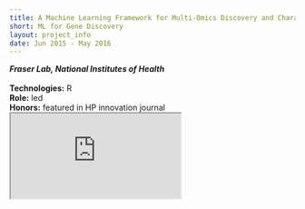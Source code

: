```yaml
---
title: A Machine Learning Framework for Multi-Omics Discovery and Characterization of Gene Co-Alterations
short: ML for Gene Discovery
layout: project_info
date: Jun 2015 - May 2016
---
```


<div class="row 200%">
	<div class="6u 12u$(medium)">
		<div class="box">
			<b><i>Fraser Lab, National Institutes of Health</i></b>
			<br><br>
			<strong>Technologies:</strong> R 
			<br>
			<strong>Role:</strong> led
			<br>
			<strong>Honors:</strong> featured in HP innovation journal
		</div>
	</div>
</div>

<iframe src="https://docs.google.com/document/d/11J7ryto7BB7vAJiT5liUejtMObmnPvQTdkR9t6nTiAw/pub?embedded=true"></iframe>

